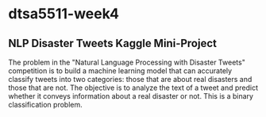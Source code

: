 # dtsa5511-week4
## NLP Disaster Tweets Kaggle Mini-Project

The problem in the "Natural Language Processing with Disaster Tweets" competition is to build a machine learning model that can accurately classify tweets into two categories: those that are about real disasters and those that are not. The objective is to analyze the text of a tweet and predict whether it conveys information about a real disaster or not. This is a binary classification problem.
